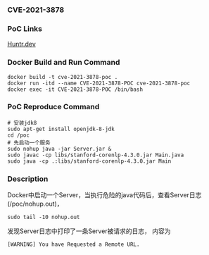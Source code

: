 ### CVE-2021-3878

### PoC Links 
[Huntr.dev](https://huntr.dev/bounties/a11c889b-ccff-4fea-9e29-963a23a63dd2/)

### Docker Build and Run Command
```shell
docker build -t cve-2021-3878-poc . 
docker run -itd --name CVE-2021-3878-POC cve-2021-3878-poc 
docker exec -it CVE-2021-3878-POC /bin/bash
```

### PoC Reproduce Command
```shell
# 安装jdk8
sudo apt-get install openjdk-8-jdk
cd /poc
# 先启动一个服务
sudo nohup java -jar Server.jar & 
sudo javac -cp libs/stanford-corenlp-4.3.0.jar Main.java
sudo java -cp .:libs/stanford-corenlp-4.3.0.jar Main
```

### Description
Docker中启动一个Server，当执行危险的java代码后，查看Server日志(/poc/nohup.out)，
```shell
sudo tail -10 nohup.out
```
发现Server日志中打印了一条Server被请求的日志，
内容为
```
[WARNING] You have Requested a Remote URL. 
```



